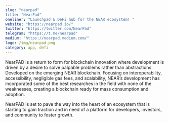 ```yaml
---
slug: "nearpad"
title: "NearPad"
oneliner: "Launchpad & DeFi hub for the NEAR ecosystem! "
website: "https://nearpad.io/"
twitter: "https://twitter.com/NearPad"
telegram: "https://t.me/nearpad"
medium: "https://nearpad.medium.com/"
logo: /img/nearpad.png
category: app, defi
---
```


NearPAD is a return to form for blockchain innovation where development is driven by a desire to solve palpable problems rather than abstractions. Developed on the emerging NEAR blockchain. Focusing on interoperability, accessibility, negligible gas fees, and scalability, NEAR’s development has incorporated some of the best researches in the field with none of the weaknesses, creating a blockchain ready for mass consumption and adoption.

NearPAD is set to pave the way into the heart of an ecosystem that is starting to gain traction and in need of a platform for developers, investors, and community to foster growth.
